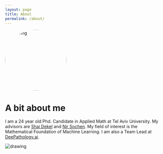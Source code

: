```yaml
---
layout: page
title: About
permalink: /about/
---
```


<!-- ![Ido]({{ site.url }}/assets/ido.jpg) -->
<!-- <img src="{{ site.url }}/assets/ido.jpg" alt="drawing" style="border-radius: 50%;width:200px;"/> -->
<img src="{{ '/assets/ido.jpg' | prepend: site.baseurl }}" alt="drawing" style="border-radius: 50%;width:200px;" />



# A bit about me
I am a 24 year old Phd. Candidate in Applied Math at Tel Aviv University. My advisors are [Shai Dekel](https://www.shaidekel.com/) and [Nir Sochen](http://www.math.tau.ac.il/~sochen/). My field of interest is the Mathematical Foundation of Machine Learning. I am also a Team Lead at [DeePathology.ai](https://deepathology.ai/).

<img src="{{ '/assets/umap_cifar10.jpg' | prepend: site.baseurl }}" alt="drawing" />